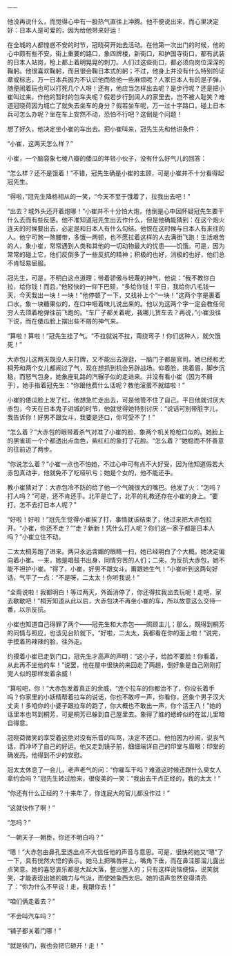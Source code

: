     一一 

   他没再说什么，而觉得心中有一股热气直往上冲腾。他不便说出来，而心里决定好：日本人是可爱的，因为给他带来好运！

   在全城的人都惶惑不安的时节，冠晓荷开始去活动。在他第一次出门的时候，他的心中颇有些不安。街上重要的路口，象四牌楼，新街口，和护国寺街口，都有武装的日本人站岗，枪上都上着明晃晃的刺刀。人们过这些街口，都必须向岗位深深的鞠躬。他很喜欢鞠躬，而且很会鞠日本式的躬；不过，他身上并没有什么特别的证章或标志，万一日本兵因为不认识他而给他一些麻烦呢？人家日本人有的是子弹，随便闹着玩也可以打死几个人呀！还有，他应当怎样出去呢？是步行呢？还是把小崔叫过来，作他的暂时的包车夫呢？假若步行到阔人的家里去，岂不被人耻笑？难道冠晓荷因为城亡了就失去坐车的身分？假若坐车呢，万一过十字路口，碰上日本兵可怎么办呢？坐在车上安然不动，恐怕不行吧？这倒是个问题！

   想了好久，他决定坐小崔的车出去。把小崔叫来，冠先生先和他讲条件：

   “小崔，这两天怎么样？”

   小崔，一个脑袋象七棱八瓣的倭瓜的年轻小伙子，没有什么好气儿的回答：

   “怎么样？还不是饿着！”不错，冠先生确是小崔的主顾，可是小崔并不十分看得起冠先生。

   “得啦，”冠先生降格相从的一笑，“今天不至于饿着了，拉我出去吧！”

   “出去？城外头还开着炮哪！”小崔并不十分怕大炮，他倒是心中因怀疑冠先生要干什么去而有些反感。他不准知道冠先生出去作什么，但是他确能猜到：在这个炮火连天的时候要出去，必定是和日本人有什么勾结。他恨在这时候与日本人有来往的人。他宁可煞一煞腰带，多饿一两顿，也不愿拉着这样的人去满街飞跑！生活艰苦的人，象小崔，常常遇到人类和其他的一切动物最大的忧患——饥饿。可是，因为常常的碰上它，他们反倒多了一些反抗的精神；积极的也好，消极的也好，他们总不肯轻易屈服。

   冠先生，可是，不明白这点道理；带着骄傲与轻蔑的神气，他说：“我不教你白拉，给你钱！而且，”他轻快的一仰下巴颏，“多给你钱！平日，我给你八毛钱一天，今天我出一块！一块！”他停顿了一下，又找补上个“一块！”这两个字是裹着口水，象一块糖果似的，在口中咂着味儿说出来的。他以为这两个字一定会教任何穷人去顶着枪弹往前飞跑的。“车厂子都关着呢，我哪儿赁车去？再说，”小崔没往下说，而在倭瓜脸上摆出些不屑的神气来。

   “算啦！算啦！”冠先生挂了气。“不拉就说不拉，甭绕弯子！你们这种人，就欠饿死！”

   大赤包儿这两天既没人来打牌，又不能出去游逛，一脑门子都是官司。她已经和尤桐芳和两个女儿都闹过了气，现在想抓到机会另辟战场。仰着脸，挑着眉，脚步沉稳，而怒气包身，她象座轧路的汽辗子似的走进来。并没有看小崔（因为不屑于），她手指着冠先生：“你跟他费什么话呢？教他滚蛋不就结啦！”

   小崔的倭瓜脸上发了红。他想急忙走出去，可是他管不住了自己。平日他就讨厌大赤包，今天在日本鬼子进城的时节，他就觉得她特别讨厌：“说话可别带脏字儿，我告诉你！好男不跟女斗，我要是还口，你可受不了！”

   “怎么着？”大赤包的眼带着杀气对准了小崔的脸，象两个机关枪枪口似的。她脸上的黑雀斑一个个都透出点血色，紫红红的象打了花脸。“怎么着？”她稳而不怀善意的往前迈了两步。

   “你说怎么着？”小崔一点也不怕她，不过心中可有点不大好受，因为他知道假若大赤包真动手，他就免不了吃哑叭亏；她是个女的，他不能还手。

   教小崔猜对了：大赤包冷不防的给了他一个气魄很大的嘴巴。他发了火：“怎吗？打人吗？”可是，还不肯还手。北平是亡了，北平的礼教还存在小崔的身上。“要打，怎不去打日本人呢？”

   “好啦！好啦！”冠先生觉得小崔挨了打，事情就该结束了，他过来把大赤包拉开。“小崔，你还不走？”“走？新新！凭什么打人呢？你们这一家子都是日本人吗？”小崔立住不动。

   二太太桐芳跑了进来。两只永远含媚的眼睛一扫，她已经明白了个大概。她决定偏向着小崔。一来，她是唱鼓书出身，同情穷苦的人们；二来，为反抗大赤包，她不能不袒护小崔。“得了，小崔，好男不跟女斗。甭跟她生气！”小崔听到这两句好话，气平了一点：“不是呀，二太太！你听我说！”

   “全甭说啦！我都明白！等过两天，外面消停了，你还得拉我出去玩呢！走吧，家去歇歇吧！”桐芳知道从此以后，大赤包决不再坐小崔的车，所以故意这么交待一番，以示反抗。

   小崔也知道自己得罪了两个——冠先生和大赤包——照顾主儿；那么，既得到桐芳的同情与照应，也该见台阶就下。“好啦，二太太，我都看在你的面上啦！”说完，手摸着热辣辣的脸，往外走。

   约摸着小崔已走到门口，冠先生才高声的声明：“这小子，给脸不要脸！你看着，从此再不坐他的车！”说罢，他在屋中很快的来回走了两趟，倒好象是自己刚刚打完人似的那样发着余威！

   “算啦吧，你！”大赤包发着真正的余威，“连个拉车的你都治不了，你没长着手吗？你家里的小妖精帮着拉车的说话，你也不敢哼一声，你看你，还象个男子汉大丈夫！多咱你的小婆子跟拉车的跑了，你大概也不敢出一声，你个活王八！”她的话里本也骂到桐芳，可是桐芳已躲到自己屋里去。象得了胜的蟋蟀似的在盆儿里暗自得意。

   冠晓荷微笑的享受着这绝对没有乐音的叫骂，决定不还口。他怕因为吵闹，说丧气话，而冲坏了自己的好运。他又走到镜子前，细细端详自己的印堂与眉眼：印堂的确发亮，他得到不少的安慰。

   冠太太休息了一会儿，老声老气的问：“你雇车干吗？难道这时候还跟什么臭女人拿约会吗？”冠先生转过脸来，很俊美的一笑：“我出去干点正经的，我的太太！”

   “你还有什么正经的？十来年了，你连屁大的官儿都没作过！”

   “这就快作了啊！”

   “怎吗？”

   “一朝天子一朝臣，你还不明白吗？”

   “嗯！”大赤包由鼻孔里透出点不大信任他的声音与意思。可是，很快的她又“嗯”了一下，具有恍然大悟的表示。她马上把嘴唇并上，嘴角下垂，而在鼻洼那溜儿露出点笑意。她的喜怒哀乐都是大起大落，整出整入的；只有这样说恼便恼，说笑就笑，才能表现出她的魄力与气派，而使她象西太后。她的语声忽然变得清亮了：“你为什么不早说！走，我跟你去！”

   “咱们俩走着去？”

   “不会叫汽车吗？”

   “铺子都关着门哪！”

   “就是铁门，我也会把它砸开！走！”

